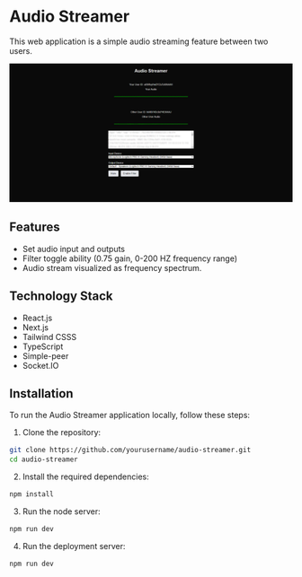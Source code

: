 # Audio Streamer

This web application is a simple audio streaming feature between two users.

<img src="./src/app/audiostreamerimg.png">

## Features

- Set audio input and outputs
- Filter toggle ability (0.75 gain, 0-200 HZ frequency range)
- Audio stream visualized as frequency spectrum.

## Technology Stack

- React.js
- Next.js
- Tailwind CSSS
- TypeScript
- Simple-peer
- Socket.IO

## Installation

To run the Audio Streamer application locally, follow these steps:

1. Clone the repository:

```bash
git clone https://github.com/yourusername/audio-streamer.git
cd audio-streamer
```

2. Install the required dependencies:

```bash
npm install
```

3. Run the node server:

```bash
npm run dev
```

4. Run the deployment server:

```bash
npm run dev
```
